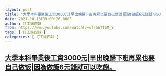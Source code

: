 ```yaml
---
layout: post
title: "大學本科畢業後工資3000元|早出晚歸下班再累也要自己做饭|因為做飯6元錢就可以吃飽。"
date: 2021-10-13T09:00:26.000Z
author: 打工妹四妹
from: https://www.youtube.com/watch?v=sfr5WTTSM_Y
tags: [ 打工妹四妹 ]
categories: [ 打工妹四妹 ]
---
```

<!--1634115626000-->
[大學本科畢業後工資3000元|早出晚歸下班再累也要自己做饭|因為做飯6元錢就可以吃飽。](https://www.youtube.com/watch?v=sfr5WTTSM_Y)
------

<div>

</div>
